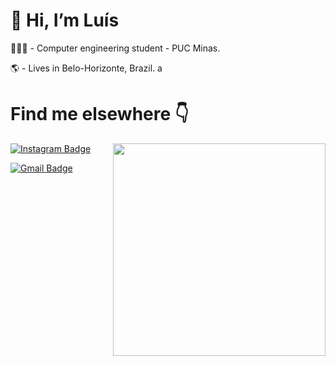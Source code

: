 # 👋 Hi, I’m Luís
👨🏻‍💻 - Computer engineering student - PUC Minas.

🌎 - Lives in Belo-Horizonte, Brazil.
a
# Find me elsewhere  👇

<img align="right" src="https://raw.githubusercontent.com/MicaelliMedeiros/micaellimedeiros/master/image/computer-illustration.png" width="340"/>



[![Instagram Badge](https://img.shields.io/badge/-resendeluiis%20-6633cc?style=flat-square&logo=Instagram&logoColor=white&link=https:https://www.instagram.com/resendeluiis/)](https://www.instagram.com/resendeluiis)

[![Gmail Badge](https://img.shields.io/badge/-lluisresende13@gmail.com-6633cc?style=flat-square&logo=Gmail&logoColor=white&link=mailto:lluisresende13@gmail.com)](lluisresende13@gmail.com)







